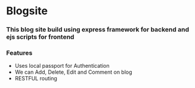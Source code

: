 # Blogsite
### This blog site build using express framework for backend and ejs scripts for frontend
### Features
* Uses local passport for Authentication
* We can Add, Delete, Edit and Comment on blog
* RESTFUL routing 
